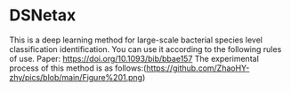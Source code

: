 # DSNetax
This is a deep learning method for large-scale bacterial species level classification identification. You can use it according to the following rules of use.
Paper: https://doi.org/10.1093/bib/bbae157
The experimental process of this method is as follows:(https://github.com/ZhaoHY-zhy/pics/blob/main/Figure%201.png)
